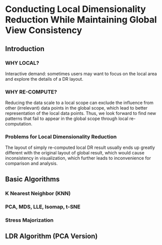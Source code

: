 # Conducting Local Dimensionality Reduction While Maintaining Global View Consistency

## Introduction
### WHY LOCAL?
Interactive demand: sometimes users may want to focus on the local area and explore the details of a DR layout.
### WHY RE-COMPUTE?
Reducing the data scale to a local scope can exclude the influence from other (irrelevant) data points in the global scope, 
which lead to better representation of the local data points.
Thus, we look forward to find new patterns that fail to appear in the global scope through local re-computation.
### Problems for Local Dimensionality Reduction
The layout of simply re-computed local DR result usually ends up greatly different with the original layout of global result, 
which would cause inconsistency in visualization, which further leads to inconvenience for comparison and analysis.

## Basic Algorithms
### K Nearest Neighbor (KNN)
### PCA, MDS, LLE, Isomap, t-SNE
### Stress Majorization 

## LDR Algorithm (PCA Version)
